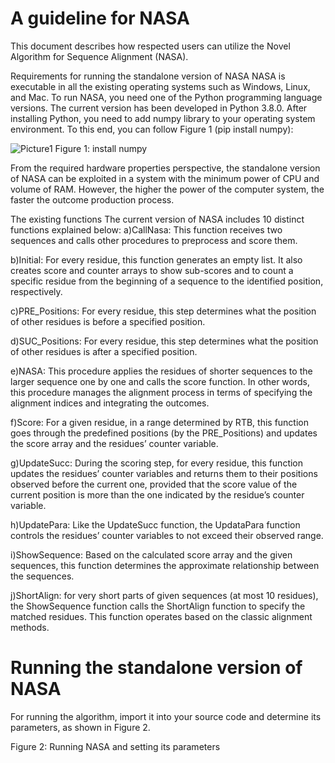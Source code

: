 # A guideline for NASA
This document describes how respected users can utilize the Novel Algorithm for Sequence Alignment (NASA). 

Requirements for running the standalone version of NASA
NASA is executable in all the existing operating systems such as Windows, Linux, and Mac. To run NASA, you need one of the Python programming language versions. The current version has been developed in Python 3.8.0. After installing Python, you need to add numpy library to your operating system environment. To this end, you can follow Figure 1 (pip install numpy):


![Picture1](https://github.com/MasoudiYosef/NASA/assets/83264279/55643571-3ddb-4d78-adf4-bb4493981d91)
Figure 1: install numpy


From the required hardware properties perspective, the standalone version of NASA can be exploited in a system with the minimum power of CPU and volume of RAM. However, the higher the power of the computer system, the faster the outcome production process.

The existing functions
The current version of NASA includes 10 distinct functions explained below:
a)CallNasa: This function receives two sequences and calls other procedures to preprocess and score them.

b)Initial: For every residue, this function generates an empty list. It also creates score and counter arrays to show sub-scores and to count a specific residue from the beginning of a sequence to the identified position, respectively.

c)PRE_Positions: For every residue, this step determines what the position of other residues is before a specified position. 

d)SUC_Positions: For every residue, this step determines what the position of other residues is after a specified position.

e)NASA: This procedure applies the residues of shorter sequences to the larger sequence one by one and calls the score function. In other words, this procedure manages the alignment process in terms of specifying the alignment indices and integrating the outcomes.

f)Score: For a given residue, in a range determined by RTB, this function goes through the predefined positions (by the PRE_Positions) and updates the score array and the residues’ counter variable.

g)UpdateSucc: During the scoring step, for every residue, this function updates the residues’ counter variables and returns them to their positions observed before the current one, provided that the score value of the current position is more than the one indicated by the residue’s counter variable. 

h)UpdatePara: Like the UpdateSucc function, the UpdataPara function controls the residues’ counter variables to not exceed their observed range.

i)ShowSequence: Based on the calculated score array and the given sequences, this function determines the approximate relationship between the sequences.

j)ShortAlign: for very short parts of given sequences (at most 10 residues), the ShowSequence function calls the ShortAlign function to specify the matched residues. This function operates based on the classic alignment methods.


# Running the standalone version of NASA
For running the algorithm, import it into your source code and determine its parameters, as shown in Figure 2.


Figure 2: Running NASA and setting its parameters
